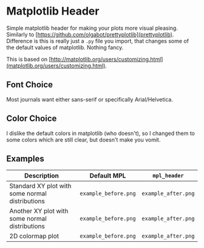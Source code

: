 
# Matplotlib Header

Simple matplotlib header for making your plots more visual pleasing.
Similarly to [https://github.com/olgabot/prettyplotlib](prettyplotlib).
Difference is this is really just a `.py` file you import, that changes some of the default values of matplotlib.
Nothing fancy.

This is based on [http://matplotlib.org/users/customizing.html](matplotlib.org/users/customizing.html).


## Font Choice

Most journals want either sans-serif or specifically Arial/Helvetica.

## Color Choice

I dislike the default colors in matplotlib (who doesn't), so I changed them to some colors which are still clear, but doesn't make you vomit.

## Examples

Description | Default MPL | `mpl_header`
--- | --- | ---
Standard XY plot with some normal distributions | `example_before.png` | `example_after.png`
Another XY plot with some normal distributions | `example_before.png` | `example_after.png`
2D colormap plot | `example_before.png` | `example_after.png`


